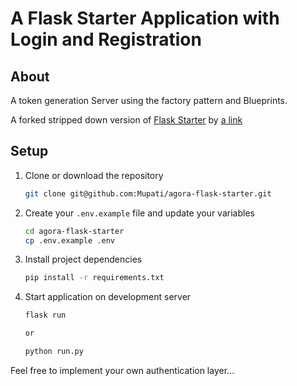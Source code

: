 # A Flask Starter Application with Login and Registration


## About
A token generation Server using the factory pattern and Blueprints.<br/>

A forked stripped down version of [Flask Starter](https://github.com/Mupati/agora-flask-starter) by [a link](https://github.com/Mupati)

## Setup

1. Clone or download the repository
   ```bash
   git clone git@github.com:Mupati/agora-flask-starter.git
   ```
2. Create your `.env.example` file and update your variables
   ```bash
   cd agora-flask-starter
   cp .env.example .env
   ```
3. Install project dependencies
   ```bash
   pip install -r requirements.txt
   ```

5. Start application on development server
   ```bash
   flask run
   
   or 
   
   python run.py
   ```
   
   
Feel free to implement your own authentication layer...
